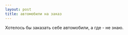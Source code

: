 ```yaml
---
layout: post 
title: автомобили на заказ 
--- 
```

Хотелось бы заказать себе автомобили, а где - не знаю.